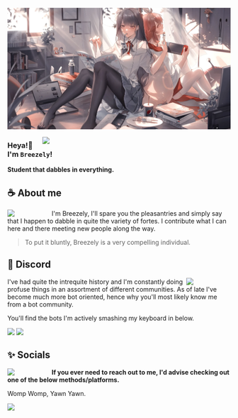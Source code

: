 <div align="center">
</div>

![Preview](./images/BreezelyIsHot.webp)

<a href="https://discord.com/users/766983509944172554"><img align="right" width="425" src="https://lanyard.kyrie25.me/api/766983509944172554?bg=0d1117&hideBadges=true&borderRadius=20px&idleMessage=Womp%20Womp,%20I'm%20either%20offline%20or%20doing%20something%20productive.%20(surprisingly)&useDisplayName=true?animationDuration=3s?waveColor=4f4a5e&waveSpotifyColor=4f4a5e&gradient=FFFFFF"></a>

### Heya!:wave: I'm **`Breezely`**!
**Student that dabbles in everything.** 

## **☕ About me**
<a href="https://github.com/LostBreezely"><img align="left" width="100" src="https://cdn.discordapp.com/attachments/1027288188017987674/1161827841034440825/105017051_p12_3.png?ex=6539b77f&is=6527427f&hm=f7b3aef152abd6318dc05f7b36e28455c04b1f58a0f49ae8cc578b6d5d73b314"></a>
I'm Breezely, I'll spare you the pleasantries and simply say that I happen to dabble in quite the variety of fortes. I contribute what I can here and there meeting new people along the way.

> To put it bluntly, Breezely is a very compelling individual.

## **🌸 Discord**
<a href="https://github.com/LostBreezely"><img align="right" width="100" src="https://media.discordapp.net/attachments/1027288188017987674/1161871642444697680/MikoEmoji.png?ex=6539e04a&is=65276b4a&hm=493793ced26af363921e24b05dd4f1f39fb8b0fb33ac1143539b971f099b3ba0&="></a>
I've had quite the intrequite history and I'm constantly doing profuse things in an assortment of different communities. As of late I've become much more bot oriented, hence why you'll most likely know me from a bot community.

You'll find the bots I'm actively smashing my keyboard in below.

[![](https://custom-icon-badges.demolab.com/badge/Trident-128bcd.svg?&style=for-the-badge&logo=tridentwhite)](https://tridentbot.xyz)
[![](https://custom-icon-badges.demolab.com/badge/Circle-5fbdec.svg?&style=for-the-badge&logo=circlewhite)](https://circlebot.xyz)

## **✨ Socials**
<a href="https://github.com/LostBreezely"><img align="left" width="100" src="https://media.discordapp.net/attachments/1027288188017987674/1161871652687187978/RaidenEmoji2.png?ex=6539e04c&is=65276b4c&hm=5d341888d8b08c77b0fa4f154e2b191c97296c86d785499be820e126f3762eba&=" /></a>
**If you ever need to reach out to me, I'd advise checking out one of the below methods/platforms.**

Womp Womp, Yawn Yawn.

[![](https://img.shields.io/badge/Discord-5865F2?style=for-the-badge&logo=discord&logoColor=FFFFFF)](https://discord.com/users/766983509944172554)
